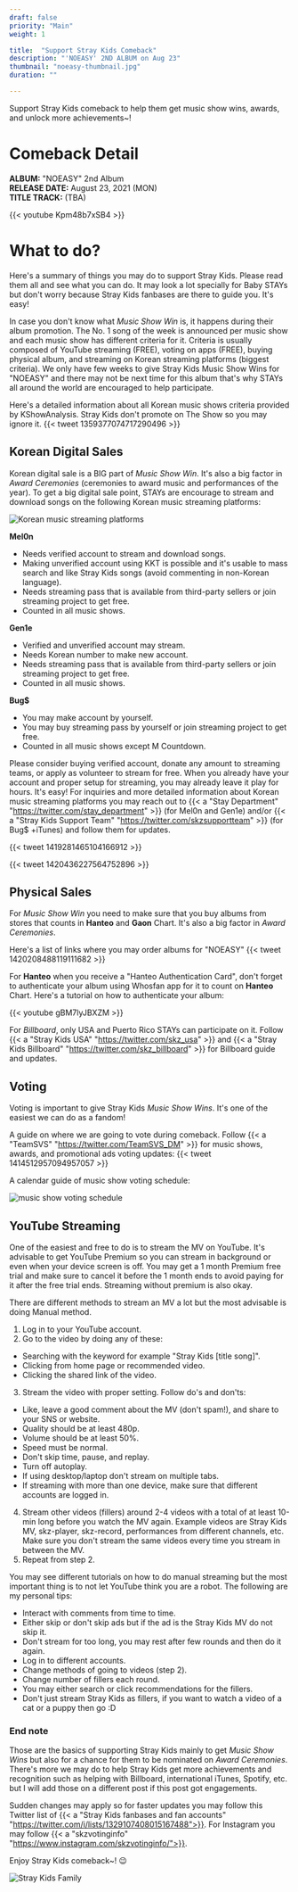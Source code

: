 ```yaml
---
draft: false
priority: "Main"
weight: 1

title:  "Support Stray Kids Comeback"
description: "'NOEASY' 2ND ALBUM on Aug 23"
thumbnail: "noeasy-thumbnail.jpg"
duration: ""

---
```

Support Stray Kids comeback to help them get music show wins, awards, and unlock more achievements~!

# Comeback Detail
**ALBUM:** "NOEASY" 2nd Album  
**RELEASE DATE:** August 23, 2021 (MON)  
**TITLE TRACK:** (TBA)

{{< youtube Kpm48b7xSB4 >}}

# What to do?
Here's a summary of things you may do to support Stray Kids. Please read them all and see what you can do. It may look a lot specially for Baby STAYs but don't worry because Stray Kids fanbases are there to guide you. It's easy!


In case you don't know what *Music Show Win* is, it happens during their album promotion. The No. 1 song of the week is announced per music show and each music show has different criteria for it. Criteria is usually composed of YouTube streaming (FREE), voting on apps (FREE), buying physical album, and streaming on Korean streaming platforms (biggest criteria). We only have few weeks to give Stray Kids Music Show Wins for "NOEASY" and there may not be next time for this album that's why STAYs all around the world are encouraged to help participate.

Here's a detailed information about all Korean music shows criteria provided by KShowAnalysis. Stray Kids don't promote on The Show so you may ignore it.
{{< tweet 1359377074717290496 >}}

## Korean Digital Sales
Korean digital sale is a BIG part of *Music Show Win*. It's also a big factor in *Award Ceremonies* (ceremonies to award music and performances of the year). To get a big digital sale point, STAYs are encourage to stream and download songs on the following Korean music streaming platforms:

![Korean music streaming platforms](images/melon-genie-bugs.jpg)

**Mel0n**
- Needs verified account to stream and download songs.
- Making unverified account using KKT is possible and it's usable to mass search and like Stray Kids songs (avoid commenting in non-Korean language).
- Needs streaming pass that is available from third-party sellers or join streaming project to get free.
- Counted in all music shows.

**Gen1e**
- Verified and unverified account may stream.
- Needs Korean number to make new account.
- Needs streaming pass that is available from third-party sellers or join streaming project to get free.
- Counted in all music shows.

**Bug$**
- You may make account by yourself.
- You may buy streaming pass by yourself or join streaming project to get free.
- Counted in all music shows except M Countdown.

Please consider buying verified account, donate any amount to streaming teams, or apply as volunteer to stream for free. When you already have your account and proper setup for streaming, you may already leave it play for hours. It's easy! For inquiries and more detailed information about Korean music streaming platforms you may reach out to {{< a "Stay Department" "https://twitter.com/stay_department" >}} (for Mel0n and Gen1e) and/or {{< a "Stray Kids Support Team" "https://twitter.com/skzsupportteam" >}} (for Bug$ +iTunes) and follow them for updates.

{{< tweet 1419281465104166912 >}}

{{< tweet 1420436227564752896 >}}

## Physical Sales
For *Music Show Win* you need to make sure that you buy albums from stores that counts in **Hanteo** and **Gaon** Chart. It's also a big factor in *Award Ceremonies*.

Here's a list of links where you may order albums for "NOEASY"
{{< tweet 1420208488119111682 >}}

For **Hanteo** when you receive a "Hanteo Authentication Card", don't forget to authenticate your album using Whosfan app for it to count on **Hanteo** Chart. Here's a tutorial on how to authenticate your album:

{{< youtube gBM7lyJBXZM >}}

For *Billboard*, only USA and Puerto Rico STAYs can participate on it. Follow {{< a "Stray Kids USA" "https://twitter.com/skz_usa" >}} and {{< a "Stray Kids Billboard" "https://twitter.com/skz_billboard" >}} for Billboard guide and updates.



## Voting
Voting is important to give Stray Kids *Music Show Wins*. It's one of the easiest we can do as a fandom!

A guide on where we are going to vote during comeback. Follow {{< a "TeamSVS" "https://twitter.com/TeamSVS_DM" >}} for music shows, awards, and promotional ads voting updates:
{{< tweet 1414512957094957057 >}}

A calendar guide of music show voting schedule:

![music show voting schedule](images/voting-sched.png)

## YouTube Streaming
One of the easiest and free to do is to stream the MV on YouTube. It's advisable to get YouTube Premium so you can stream in background or even when your device screen is off. You may get a 1 month Premium free trial and make sure to cancel it before the 1 month ends to avoid paying for it after the free trial ends. Streaming without premium is also okay.

There are different methods to stream an MV a lot but the most advisable is doing Manual method.
1. Log in to your YouTube account.
2. Go to the video by doing any of these:
 - Searching with the keyword for example "Stray Kids [title song]".
 - Clicking from home page or recommended video.
 - Clicking the shared link of the video.
3. Stream the video with proper setting. Follow do's and don'ts:
 - Like, leave a good comment about the MV (don't spam!), and share to your SNS or website.
 - Quality should be at least 480p.
 - Volume should be at least 50%.
 - Speed must be normal.
 - Don't skip time, pause, and replay.
 - Turn off autoplay.
 - If using desktop/laptop don't stream on multiple tabs.
 - If streaming with more than one device, make sure that different accounts are logged in.
4. Stream other videos (fillers) around 2-4 videos with a total of at least 10-min long before you watch the MV again. Example videos are Stray Kids MV, skz-player, skz-record, performances from different channels, etc. Make sure you don't stream the same videos every time you stream in between the MV.
5. Repeat from step 2.

You may see different tutorials on how to do manual streaming but the most important thing is to not let YouTube think you are a robot. The following are my personal tips:
- Interact with comments from time to time.
- Either skip or don't skip ads but if the ad is the Stray Kids MV do not skip it.
- Don't stream for too long, you may rest after few rounds and then do it again.
- Log in to different accounts.
- Change methods of going to videos (step 2).
- Change number of fillers each round.
- You may either search or click recommendations for the fillers.
- Don't just stream Stray Kids as fillers, if you want to watch a video of a cat or a puppy then go :D


### End note
Those are the basics of supporting Stray Kids mainly to get *Music Show Wins* but also for a chance for them to be nominated on *Award Ceremonies*. There's more we may do to help Stray Kids get more achievements and recognition such as helping with Billboard, international iTunes, Spotify, etc. but I will add those on a different post if this post got engagements.

Sudden changes may apply so for faster updates you may follow this Twitter list of {{< a "Stray Kids fanbases and fan accounts" "https://twitter.com/i/lists/1329107408015167488">}}. For Instagram you may follow {{< a "skzvotinginfo" "https://www.instagram.com/skzvotinginfo/">}}.

Enjoy Stray Kids comeback~! :wink:

![Stray Kids Family](images/skz-family.jpg)
